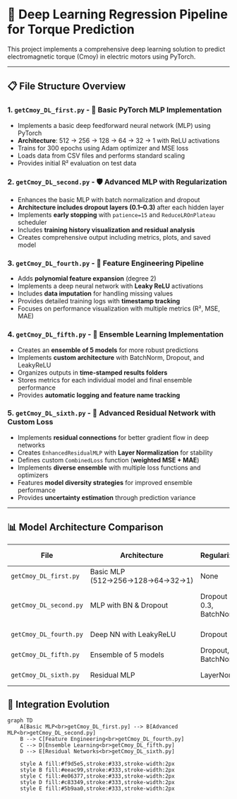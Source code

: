 # 🧠 Deep Learning Regression Pipeline for Torque Prediction

This project implements a comprehensive deep learning solution to predict electromagnetic torque (Cmoy) in electric motors using PyTorch.

---

## 📋 File Structure Overview

### 1. `getCmoy_DL_first.py` - 🔰 Basic PyTorch MLP Implementation
- Implements a basic deep feedforward neural network (MLP) using PyTorch  
- **Architecture**: 512 → 256 → 128 → 64 → 32 → 1 with ReLU activations  
- Trains for 300 epochs using Adam optimizer and MSE loss  
- Loads data from CSV files and performs standard scaling  
- Provides initial R² evaluation on test data  

### 2. `getCmoy_DL_second.py` - 🛡️ Advanced MLP with Regularization
- Enhances the basic MLP with batch normalization and dropout  
- **Architecture includes dropout layers (0.1–0.3)** after each hidden layer  
- Implements **early stopping** with `patience=15` and `ReduceLROnPlateau` scheduler  
- Includes **training history visualization and residual analysis**  
- Creates comprehensive output including metrics, plots, and saved model  

### 3. `getCmoy_DL_fourth.py` - 🧩 Feature Engineering Pipeline
- Adds **polynomial feature expansion** (degree 2)  
- Implements a deep neural network with **Leaky ReLU** activations  
- Includes **data imputation** for handling missing values  
- Provides detailed training logs with **timestamp tracking**  
- Focuses on performance visualization with multiple metrics (R², MSE, MAE)  

### 4. `getCmoy_DL_fifth.py` - 🤝 Ensemble Learning Implementation
- Creates an **ensemble of 5 models** for more robust predictions  
- Implements **custom architecture** with BatchNorm, Dropout, and LeakyReLU  
- Organizes outputs in **time-stamped results folders**  
- Stores metrics for each individual model and final ensemble performance  
- Provides **automatic logging and feature name tracking**  

### 5. `getCmoy_DL_sixth.py` - 🌉 Advanced Residual Network with Custom Loss
- Implements **residual connections** for better gradient flow in deep networks  
- Creates `EnhancedResidualMLP` with **Layer Normalization** for stability  
- Defines custom `CombinedLoss` function (**weighted MSE + MAE**)  
- Implements **diverse ensemble** with multiple loss functions and optimizers  
- Features **model diversity strategies** for improved ensemble performance  
- Provides **uncertainty estimation** through prediction variance  

---
## 📊 Model Architecture Comparison

| File | Architecture | Regularization | Loss Function | Special Features |
|------|--------------|----------------|---------------|-----------------|
| `getCmoy_DL_first.py` | Basic MLP (512→256→128→64→32→1) | None | MSE | Standard scaling |
| `getCmoy_DL_second.py` | MLP with BN & Dropout | Dropout 0.1-0.3, BatchNorm | MSE | Early stopping, LR scheduling |
| `getCmoy_DL_fourth.py` | Deep NN with LeakyReLU | Dropout | MSE | Polynomial features |
| `getCmoy_DL_fifth.py` | Ensemble of 5 models | Dropout, BatchNorm | MSE | Model averaging |
| `getCmoy_DL_sixth.py` | Residual MLP | LayerNorm | Combined (MSE+MAE) | Uncertainty estimation |
## 🔄 Integration Evolution

```mermaid
graph TD
    A[Basic MLP<br>getCmoy_DL_first.py] --> B[Advanced MLP<br>getCmoy_DL_second.py]
    B --> C[Feature Engineering<br>getCmoy_DL_fourth.py]
    C --> D[Ensemble Learning<br>getCmoy_DL_fifth.py]
    D --> E[Residual Networks<br>getCmoy_DL_sixth.py]

    style A fill:#f9d5e5,stroke:#333,stroke-width:2px
    style B fill:#eeac99,stroke:#333,stroke-width:2px
    style C fill:#e06377,stroke:#333,stroke-width:2px
    style D fill:#c83349,stroke:#333,stroke-width:2px
    style E fill:#5b9aa0,stroke:#333,stroke-width:2px

